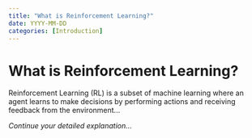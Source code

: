 ```yaml
---
title: "What is Reinforcement Learning?"
date: YYYY-MM-DD
categories: [Introduction]
---
```


# What is Reinforcement Learning?

Reinforcement Learning (RL) is a subset of machine learning where an agent learns to make decisions by performing actions and receiving feedback from the environment...

*Continue your detailed explanation...*
